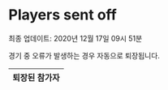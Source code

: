 # Players sent off
최종 업데이트: 2020년 12월 17일 09시 51분


경기 중 오류가 발생하는 경우 자동으로 퇴장됩니다.


| 퇴장된 참가자 |
|:---:|